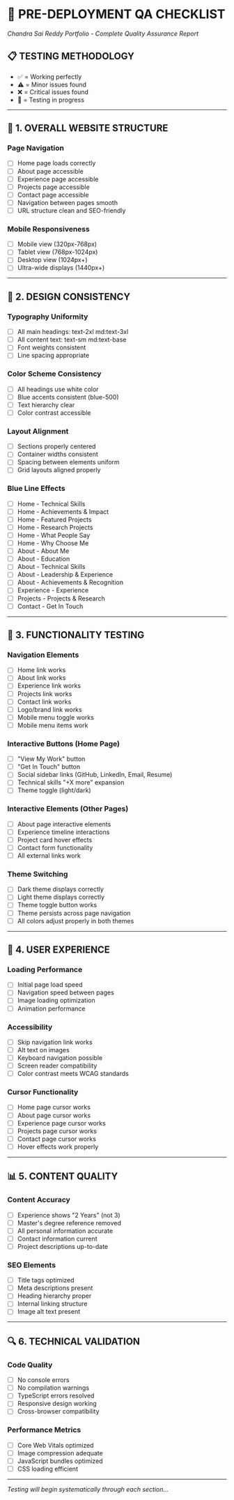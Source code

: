 # 🚀 PRE-DEPLOYMENT QA CHECKLIST
*Chandra Sai Reddy Portfolio - Complete Quality Assurance Report*

## 📋 TESTING METHODOLOGY
- ✅ = Working perfectly
- ⚠️ = Minor issues found
- ❌ = Critical issues found
- 🔄 = Testing in progress

---

## 🎯 1. OVERALL WEBSITE STRUCTURE

### Page Navigation
- [ ] Home page loads correctly
- [ ] About page accessible
- [ ] Experience page accessible  
- [ ] Projects page accessible
- [ ] Contact page accessible
- [ ] Navigation between pages smooth
- [ ] URL structure clean and SEO-friendly

### Mobile Responsiveness
- [ ] Mobile view (320px-768px)
- [ ] Tablet view (768px-1024px)  
- [ ] Desktop view (1024px+)
- [ ] Ultra-wide displays (1440px+)

---

## 🎨 2. DESIGN CONSISTENCY

### Typography Uniformity
- [ ] All main headings: text-2xl md:text-3xl
- [ ] All content text: text-sm md:text-base
- [ ] Font weights consistent
- [ ] Line spacing appropriate

### Color Scheme Consistency
- [ ] All headings use white color
- [ ] Blue accents consistent (blue-500)
- [ ] Text hierarchy clear
- [ ] Color contrast accessible

### Layout Alignment
- [ ] Sections properly centered
- [ ] Container widths consistent
- [ ] Spacing between elements uniform
- [ ] Grid layouts aligned properly

### Blue Line Effects
- [ ] Home - Technical Skills
- [ ] Home - Achievements & Impact
- [ ] Home - Featured Projects  
- [ ] Home - Research Projects
- [ ] Home - What People Say
- [ ] Home - Why Choose Me
- [ ] About - About Me
- [ ] About - Education
- [ ] About - Technical Skills
- [ ] About - Leadership & Experience
- [ ] About - Achievements & Recognition
- [ ] Experience - Experience
- [ ] Projects - Projects & Research
- [ ] Contact - Get In Touch

---

## 🔧 3. FUNCTIONALITY TESTING

### Navigation Elements
- [ ] Home link works
- [ ] About link works
- [ ] Experience link works
- [ ] Projects link works
- [ ] Contact link works
- [ ] Logo/brand link works
- [ ] Mobile menu toggle works
- [ ] Mobile menu items work

### Interactive Buttons (Home Page)
- [ ] "View My Work" button
- [ ] "Get In Touch" button
- [ ] Social sidebar links (GitHub, LinkedIn, Email, Resume)
- [ ] Technical skills "+X more" expansion
- [ ] Theme toggle (light/dark)

### Interactive Elements (Other Pages)
- [ ] About page interactive elements
- [ ] Experience timeline interactions
- [ ] Project card hover effects
- [ ] Contact form functionality
- [ ] All external links work

### Theme Switching
- [ ] Dark theme displays correctly
- [ ] Light theme displays correctly
- [ ] Theme toggle button works
- [ ] Theme persists across page navigation
- [ ] All colors adjust properly in both themes

---

## 📱 4. USER EXPERIENCE

### Loading Performance
- [ ] Initial page load speed
- [ ] Navigation speed between pages
- [ ] Image loading optimization
- [ ] Animation performance

### Accessibility
- [ ] Skip navigation link works
- [ ] Alt text on images
- [ ] Keyboard navigation possible
- [ ] Screen reader compatibility
- [ ] Color contrast meets WCAG standards

### Cursor Functionality
- [ ] Home page cursor works
- [ ] About page cursor works
- [ ] Experience page cursor works
- [ ] Projects page cursor works
- [ ] Contact page cursor works
- [ ] Hover effects work properly

---

## 📊 5. CONTENT QUALITY

### Content Accuracy
- [ ] Experience shows "2 Years" (not 3)
- [ ] Master's degree reference removed
- [ ] All personal information accurate
- [ ] Contact information current
- [ ] Project descriptions up-to-date

### SEO Elements
- [ ] Title tags optimized
- [ ] Meta descriptions present
- [ ] Heading hierarchy proper
- [ ] Internal linking structure
- [ ] Image alt text present

---

## 🔍 6. TECHNICAL VALIDATION

### Code Quality
- [ ] No console errors
- [ ] No compilation warnings
- [ ] TypeScript errors resolved
- [ ] Responsive design working
- [ ] Cross-browser compatibility

### Performance Metrics
- [ ] Core Web Vitals optimized
- [ ] Image compression adequate
- [ ] JavaScript bundles optimized
- [ ] CSS loading efficient

---

*Testing will begin systematically through each section...*